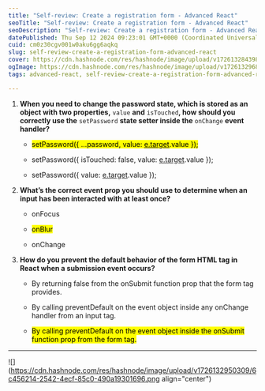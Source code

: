 ```yaml
---
title: "Self-review: Create a registration form - Advanced React"
seoTitle: "Self-review: Create a registration form - Advanced React"
seoDescription: "Self-review: Create a registration form - Advanced React"
datePublished: Thu Sep 12 2024 09:23:01 GMT+0000 (Coordinated Universal Time)
cuid: cm0z30cgv001w0aku6gg6aqkq
slug: self-review-create-a-registration-form-advanced-react
cover: https://cdn.hashnode.com/res/hashnode/image/upload/v1726132843989/3e7a4003-2170-4ffa-b6f6-49df94c09309.jpeg
ogImage: https://cdn.hashnode.com/res/hashnode/image/upload/v1726132968162/9c482781-b2c7-436f-a866-d4162894a025.jpeg
tags: advanced-react, self-review-create-a-registration-form-advanced-react

---
```


1. **When you need to change the password state, which is stored as an object with two properties,** `value` **and** `isTouched`**, how should you correctly use the** `setPassword` **state setter inside the** `onChange` **event handler?**
    
    * <mark>setPassword({ ...password, value: </mark> [<mark>e.target</mark>](http://e.target)<mark>.value });</mark>
        
    * setPassword({ isTouched: false, value: [e.target](http://e.target).value });
        
    * setPassword({ value: [e.target](http://e.target).value });
        
2. **What’s the correct event prop you should use to determine when an input has been interacted with at least once?**
    
    * onFocus
        
    * <mark>onBlur</mark>
        
    * onChange
        
3. **How do you prevent the default behavior of the form HTML tag in React when a submission event occurs?**
    
    * By returning false from the onSubmit function prop that the form tag provides.
        
    * By calling preventDefault on the event object inside any onChange handler from an input tag.
        
    * <mark>By calling preventDefault on the event object inside the onSubmit function prop from the form tag.</mark>
        

---

![](https://cdn.hashnode.com/res/hashnode/image/upload/v1726132950309/6c456214-2542-4ecf-85c0-490a19301696.png align="center")